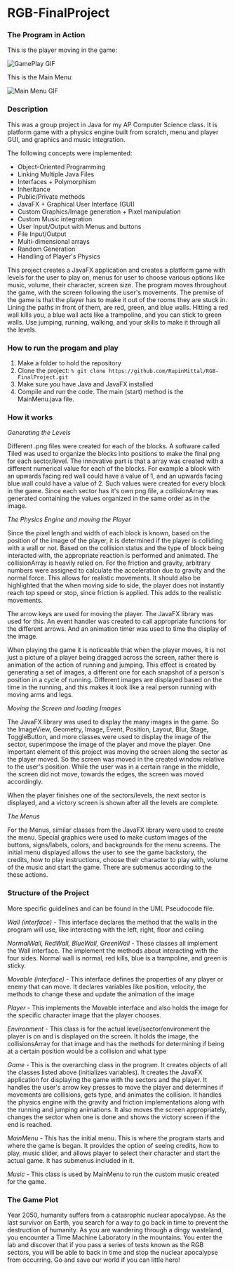 # RGB-FinalProject

### The Program in Action

This is the player moving in the game:

![GamePlay GIF](https://github.com/RupinMittal/RGB-FinalProject/blob/master/RGB-GamePlay.gif)

This is the Main Menu:

![Main Menu GIF](https://github.com/RupinMittal/RGB-FinalProject/blob/master/RGB-Menu.gif)

### Description

This was a group project in Java for my AP Computer Science class. It is platform game with a physics engine built from scratch, menu and player GUI, and graphics and music integration. 

The following concepts were implemented:

* Object-Oriented Programming
* Linking Multiple Java Files
* Interfaces + Polymorphism
* Inheritance
* Public/Private methods
* JavaFX + Graphical User Interface (GUI)
* Custom Graphics/Image generation + Pixel manipulation
* Custom Music integration
* User Input/Output with Menus and buttons
* File Input/Output
* Multi-dimensional arrays
* Random Generation
* Handling of Player's Physics

This project creates a JavaFX application and creates a platform game with levels for the user to play on, 
menus for user to choose various options like music, volume, their character, screen size. The program moves throughout the game, 
with the screen following the user's movements. The premise of the game is that the player has to make it out 
of the rooms they are stuck in. Lining the paths in front of them, are red, green, and blue walls. Hitting a red wall kills you, 
a blue wall acts like a trampoline, and you can stick to green walls. Use jumping, running, walking, and your skills to make it 
through all the levels. 

### How to run the progam and play

1. Make a folder to hold the repository
2. Clone the project: ```% git clone https://github.com/RupinMittal/RGB-FinalProject.git```
3. Make sure you have Java and JavaFX installed
4. Compile and run the code. The main (start) method is the MainMenu.java file.

### How it works

*Generating the Levels*

Different .png files were created for each of the blocks. A software called Tiled was used to organize the blocks 
into positions to make the final png for each sector/level. The innovative part is that a array was created with a different 
numerical value for each of the blocks. For example a block with an upwards facing red wall could have a value of 1, and an 
upwards facing blue wall could have a value of 2. Such values were created for every block in the game. Since each sector has it's 
own png file, a collisionArray was generated containing the values organized in the same order as in the image. 

*The Physics Engine and moving the Player*

Since the pixel length and width of each block is known, based on the position of the image of the player, it is determined if the player 
is colliding with a wall or not. Based on the collision status and the type of block being interacted with, the appropriate reaction 
is performed and animated. The collisionArray is heavily relied on. For the friction and gravity, arbitrary numbers were assigned to calculate 
the acceleration due to gravity and the normal force. This allows for realistic movements. It should also be highlighted that the when moving 
side to side, the player does not instantly reach top speed or stop, since friction is applied. This adds to the realistic movements.

The arrow keys are used for moving the player. The JavaFX library was used for this. An event handler was created to call 
appropriate functions for the different arrows. And an animation timer was used to time the display of the image. 

When playing the game it is noticeable that when the player moves, it is not just a picture of a player being dragged across the 
screen, rather there is animation of the action of running and jumping. This effect is created by generating a set of images, a different one
for each snapshot of a person's position in a cycle of running. Different images are displayed based on the time in the running, and this 
makes it look like a real person running with moving arms and legs. 

*Moving the Screen and loading Images*

The JavaFX library was used to display the many images in the game. So the ImageView, Geometry, Image, Event, Position, Layout, Blur, Stage, ToggleButton, 
and more classes were used to display the image of the sector, superimpose the image of the player and move the player. One important 
element of this project was moving the screen along the sector as the player moved. So the screen was moved in the created window 
relative to the user's position. While the user was in a certain range in the middle, the screen did not move, towards the edges, the 
screen was moved accordingly.

When the player finishes one of the sectors/levels, the next sector is displayed, and a victory screen is shown after all the levels are complete.

*The Menus*

For the Menus, similar classes from the JavaFX library were used to create the menu. Special graphics were used to make custom images of the buttons, 
signs/labels, colors, and backgrounds for the menu screens. The initial menu displayed allows the user to see the game backstory, 
the credits, how to play instructions, choose their character to play with, volume of the music and start the game. There are submenus according to 
the these actions. 

### Structure of the Project

More specific guidelines and can be found in the UML Pseudocode file.

*Wall (interface)* - This interface declares the method that the walls in the program will use, like interacting with the left, right, floor and ceiling

*NormalWall, RedWall, BlueWall, GreenWall* - These classes all implement the Wall interface. The implement the methods about interacting with the four sides.
Normal wall is normal, red kills, blue is a trampoline, and green is sticky.

*Movable (interface)* - This interface defines the properties of any player or enemy that can move. It declares variables like position, velocity, the methods to 
change these and update the animation of the image

*Player* - This implements the Movable interface and also holds the image for the specific character image that the player chooses.

*Environment* - This class is for the actual level/sector/environment the player is on and is displayed on the screen. It holds the image, the collisionsArray for 
that image and has the methods for determining if being at a certain position would be a collision and what type

*Game* - This is the overarching class in the program. It creates objects of all the classes listed above (initializes variables). It creates the JavaFX application for displaying the game with the sectors and the player. It handles the user's arrow key presses to move the player and determines if movements are collisions, gets type, and animates the collision. It handles the physics engine with the gravity and friction implementations along with the running and jumping animations. It also moves the screen appropriately, changes the sector when one is done and shows the victory screen if the end is reached. 

*MainMenu* - This has the initial menu. This is where the program starts and where the game is began. It provides the option of seeing credits, how to play, music slider, and allows player to select their character and start the actual game. It has submenus included in it. 

*Music* - This class is used by MainMenu to run the custom music created for the game.

### The Game Plot

Year 2050, humanity suffers from a catasrophic nuclear apocalypse. As the last survivor on Earth, you search for a way to go 
back in time to prevent the destruction of humanity. As you are wandering through a dingy wasteland, you encounter a Time Machine 
Laboratory in the mountains. You enter the lab and discover that if you pass a series of tests known as the RGB sectors, you will be able to back in 
time and stop the nuclear apocalypse from occurring. Go and save our world if you can little hero!

